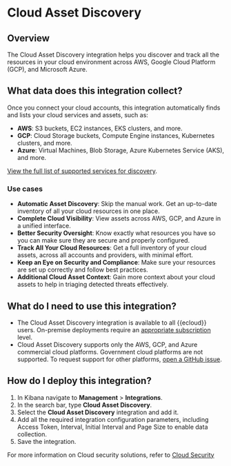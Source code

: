 # Cloud Asset Discovery

## Overview

The Cloud Asset Discovery integration helps you discover and track all the resources in your cloud environment across AWS, Google Cloud Platform (GCP), and Microsoft Azure. 

## What data does this integration collect?

Once you connect your cloud accounts, this integration automatically finds and lists your cloud services and assets, such as:

- **AWS**: S3 buckets, EC2 instances, EKS clusters, and more.
- **GCP**: Cloud Storage buckets, Compute Engine instances, Kubernetes clusters, and more.
- **Azure**: Virtual Machines, Blob Storage, Azure Kubernetes Service (AKS), and more.

[View the full list of supported services for discovery](https://github.com/elastic/cloudbeat/blob/main/internal/inventory/ASSETS.md).

### Use cases

- **Automatic Asset Discovery**: Skip the manual work. Get an up-to-date inventory of all your cloud resources in one place.
- **Complete Cloud Visibility**: View assets across AWS, GCP, and Azure in a unified interface.
- **Better Security Oversight**: Know exactly what resources you have so you can make sure they are secure and properly configured.
- **Track All Your Cloud Resources**: Get a full inventory of your cloud assets, across all accounts and providers, with minimal effort.
- **Keep an Eye on Security and Compliance**: Make sure your resources are set up correctly and follow best practices.
- **Additional Cloud Asset Context**: Gain more context about your cloud assets to help in triaging detected threats effectively.

## What do I need to use this integration?

* The Cloud Asset Discovery integration is available to all {{ecloud}} users. On-premise deployments require an [appropriate subscription](https://www.elastic.co/pricing) level.
* Cloud Asset Discovery supports only the AWS, GCP, and Azure commercial cloud platforms. Government cloud platforms are not supported. To request support for other platforms, [open a GitHub issue](https://github.com/elastic/kibana/issues/new/choose).

## How do I deploy this integration?

1. In Kibana navigate to **Management** > **Integrations**.
2. In the search bar, type **Cloud Asset Discovery**.
3. Select the **Cloud Asset Discovery** integration and add it.
4. Add all the required integration configuration parameters, including Access Token, Interval, Initial Interval and Page Size to enable data collection.
5. Save the integration.

For more information on Cloud security solutions, refer to [Cloud Security](docs-content://solutions/security/cloud.md)